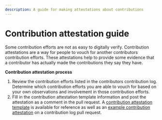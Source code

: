 ```yaml
---
description: A guide for making attestations about contributions
---
```


# Contribution attestation guide

Some contribution efforts are not as easy to digitally verify. Contribution attestations are a way for people to vouch for another contributors contribution efforts. These attestations help to provide some evidence that a contributor has actually made the contributions they say they have.



**Contribution attestation process**

1. Review the contribution efforts listed in the contributors contribution log. Determine which contribution efforts you are able to vouch for based on your own observations and involvement in those contribution efforts.
2. Fill in the contribution attestation template information and post the attestation as a comment in the pull request. A [contribution attestation template](https://funding.contributors.org/contributor-funding-experiment/templates/documents/contribution-attestation-form) is available for reference as well as an [example contribution attestation](https://github.com/web3association/contributor-funding-experiment-example/pull/2#issuecomment-2253817574) on a contribution log pull request.
